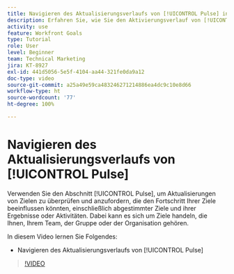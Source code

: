 ```yaml
---
title: Navigieren des Aktualisierungsverlaufs von [!UICONTROL Pulse] in  [!DNL Goals]
description: Erfahren Sie, wie Sie den Aktivierungsverlauf von [!UICONTROL Pulse] in [!DNL   Goals] navigieren können.
activity: use
feature: Workfront Goals
type: Tutorial
role: User
level: Beginner
team: Technical Marketing
jira: KT-8927
exl-id: 441d5056-5e5f-4104-aa44-321fe0da9a12
doc-type: video
source-git-commit: a25a49e59ca483246271214886ea4dc9c10e8d66
workflow-type: ht
source-wordcount: '77'
ht-degree: 100%

---
```


# Navigieren des Aktualisierungsverlaufs von [!UICONTROL Pulse]

Verwenden Sie den Abschnitt [!UICONTROL Pulse], um Aktualisierungen von Zielen zu überprüfen und anzufordern, die den Fortschritt Ihrer Ziele beeinflussen könnten, einschließlich abgestimmter Ziele und ihrer Ergebnisse oder Aktivitäten. Dabei kann es sich um Ziele handeln, die Ihnen, Ihrem Team, der Gruppe oder der Organisation gehören.

In diesem Video lernen Sie Folgendes:

* Navigieren des Aktualisierungsverlaufs von [!UICONTROL Pulse]

>[!VIDEO](https://video.tv.adobe.com/v/335199/?quality=12&learn=on)
